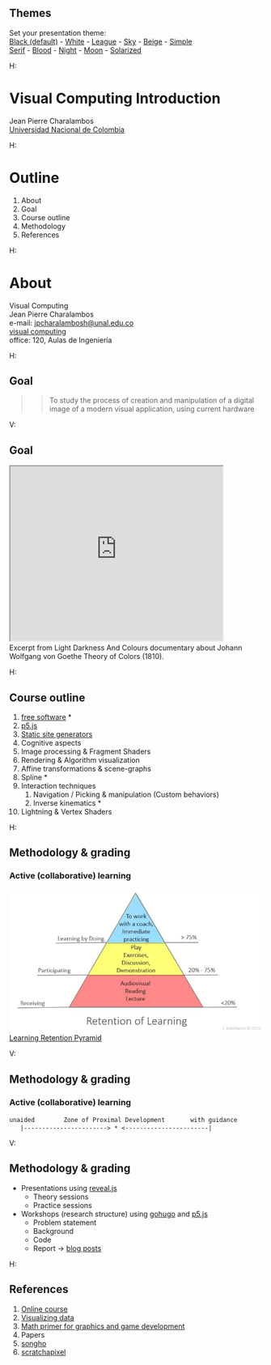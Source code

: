 <section id="themes">
	<h2>Themes</h2>
		<p>
			Set your presentation theme: <br>
			<!-- Hacks to swap themes after the page has loaded. Not flexible and only intended for the reveal.js demo deck. -->
                        <a href="#" onclick="document.getElementById('theme').setAttribute('href','css/theme/black.css'); return false;">Black (default)</a> -
			<a href="#" onclick="document.getElementById('theme').setAttribute('href','css/theme/white.css'); return false;">White</a> -
			<a href="#" onclick="document.getElementById('theme').setAttribute('href','css/theme/league.css'); return false;">League</a> -
			<a href="#" onclick="document.getElementById('theme').setAttribute('href','css/theme/sky.css'); return false;">Sky</a> -
			<a href="#" onclick="document.getElementById('theme').setAttribute('href','css/theme/beige.css'); return false;">Beige</a> -
			<a href="#" onclick="document.getElementById('theme').setAttribute('href','css/theme/simple.css'); return false;">Simple</a> <br>
			<a href="#" onclick="document.getElementById('theme').setAttribute('href','css/theme/serif.css'); return false;">Serif</a> -
			<a href="#" onclick="document.getElementById('theme').setAttribute('href','css/theme/blood.css'); return false;">Blood</a> -
			<a href="#" onclick="document.getElementById('theme').setAttribute('href','css/theme/night.css'); return false;">Night</a> -
			<a href="#" onclick="document.getElementById('theme').setAttribute('href','css/theme/moon.css'); return false;">Moon</a> -
			<a href="#" onclick="document.getElementById('theme').setAttribute('href','css/theme/solarized.css'); return false;">Solarized</a>
		</p>
</section>

H:

# Visual Computing Introduction

Jean Pierre Charalambos  
[Universidad Nacional de Colombia](https://unal.edu.co/)

H:

# Outline

1. About <!-- .element: class="fragment" data-fragment-index="1"-->
2. Goal <!-- .element: class="fragment" data-fragment-index="2"-->
3. Course outline <!-- .element: class="fragment" data-fragment-index="3"-->
4. Methodology <!-- .element: class="fragment" data-fragment-index="4"-->
5. References <!-- .element: class="fragment" data-fragment-index="5"-->

H:

# About

Visual Computing  
Jean Pierre Charalambos  
e-mail: jpcharalambosh@unal.edu.co  
[visual computing](https://github.com/visualcomputing)  
office: 120, Aulas de Ingeniería

H:

## Goal

>> To study the process of creation and manipulation of a digital image of a modern visual application, using current hardware

V:

## Goal

<section>
	<iframe width="420" height="345" src="https://www.youtube.com/embed/2hvprCbk1HU?start=122&end=167"></iframe>
</section>
Excerpt from Light Darkness And Colours documentary about Johann Wolfgang von Goethe Theory of Colors (1810).

H:

## Course outline

1. [free software](https://en.wikipedia.org/wiki/Free_software) *
2. [p5.js](https://p5js.org/)
3. [Static site generators](https://jamstack.org/generators/)
4. Cognitive aspects
5. Image processing & Fragment Shaders
6. Rendering & Algorithm visualization
7. Affine transformations & scene-graphs
8. Spline *
9. Interaction techniques
   1. Navigation / Picking & manipulation (Custom behaviors)
   2. Inverse kinematics *
10.  Lightning & Vertex Shaders

H:

## Methodology & grading
### Active (collaborative) learning

![Retention pyramid](fig/lrp.jpg) <!-- .element height="400" -->  
[Learning Retention Pyramid](https://en.wikipedia.org/wiki/Active_learning)

V:

## Methodology & grading
### Active (collaborative) learning
               
    unaided        Zone of Proximal Development       with guidance
       |-----------------------> * <-----------------------|
               
V:

## Methodology & grading

* Presentations using [reveal.js](https://github.com/hakimel/reveal.js/)
  * Theory sessions
  * Practice sessions
* Workshops (research structure) using [gohugo](https://gohugo.io/) and [p5.js](https://p5js.org/)
  * Problem statement
  * Background
  * Code
  * Report -> [blog posts](https://en.wikipedia.org/wiki/Edublog)

H:

## References

1. [Online course](https://github.com/VisualComputing)
2. [Visualizing data](http://media.espora.org/mgoblin_media/media_entries/1633/Visualizing_Data.pdf)
3. [Math primer for graphics and game development](https://tfetimes.com/wp-content/uploads/2015/04/F.Dunn-I.Parberry-3D-Math-Primer-for-Graphics-and-Game-Development.pdf)
4. Papers
5. [songho](http://www.songho.ca/opengl/)
6. [scratchapixel](https://www.scratchapixel.com/)
